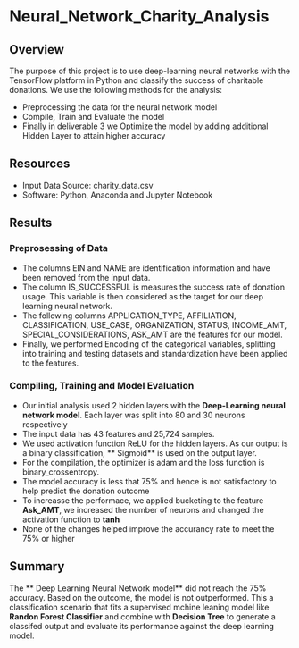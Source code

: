 # Neural_Network_Charity_Analysis
##  Overview

The purpose of this project is to use deep-learning neural networks with the TensorFlow platform in Python and classify the success of charitable donations.
We use the following methods for the analysis:
* Preprocessing the data for the neural network model
* Compile, Train and Evaluate the model
* Finally in deliverable 3 we Optimize the model by adding additional Hidden Layer to attain higher accuracy

##  Resources
* Input Data Source: charity_data.csv
* Software: Python, Anaconda and Jupyter Notebook

##  Results 
### Preprosessing of Data

* The columns EIN and NAME are identification information and have been removed from the input data.
* The column IS_SUCCESSFUL is measures the success rate of donation usage. This variable is then considered as the target for our deep learning neural network.
* The following columns APPLICATION_TYPE, AFFILIATION, CLASSIFICATION, USE_CASE, ORGANIZATION, STATUS, INCOME_AMT, SPECIAL_CONSIDERATIONS, ASK_AMT are the features for our model. 
* Finally, we performed Encoding of the categorical variables, splitting into training and testing datasets and standardization have been applied to the features.

### Compiling, Training and Model Evaluation

* Our initial analysis used 2 hidden layers with the **Deep-Learning neural network model**. Each layer was split into 80 and 30 neurons respectively
* The input data has 43 features and 25,724 samples.
* We used activation function ReLU for the hidden layers. As our output is a binary classification, ** Sigmoid** is used on the output layer.
* For the compilation, the optimizer is adam and the loss function is binary_crossentropy.
* The model accuracy is less that 75% and hence is not satisfactory to help predict the donation outcome
* To increasse the performace, we applied bucketing to the feature **Ask_AMT**, we increased the number of neurons and changed the activation function to **tanh**
* None of the changes helped improve the accurancy rate to meet the 75% or higher

##  Summary

The ** Deep Learning Neural Network model**  did not reach the 75% accuracy. Based on the outcome, the model is not outperformed. This a classification scenario that fits a supervised mchine leaning model like **Randon Forest Classifier** and combine with **Decision Tree** to generate a classifed output and evaluate its performance against the deep learning model.
 




